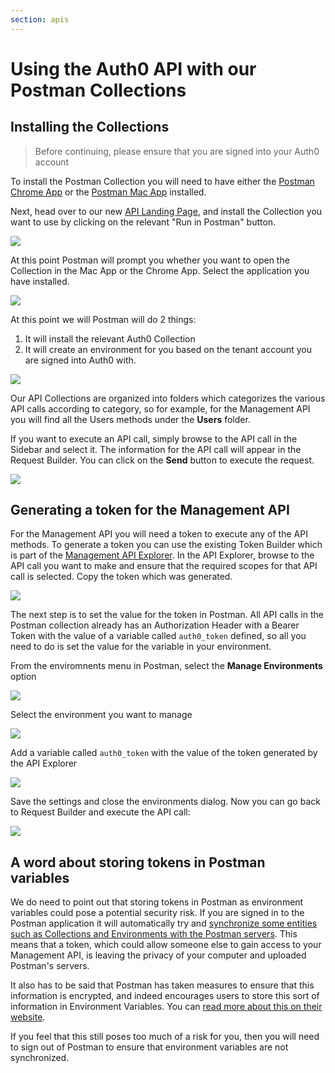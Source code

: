 ```yaml
---
section: apis
---
```


# Using the Auth0 API with our Postman Collections

## Installing the Collections

> Before continuing, please ensure that you are signed into your Auth0 account

To install the Postman Collection you will need to have either the [Postman Chrome App](https://chrome.google.com/webstore/detail/postman/fhbjgbiflinjbdggehcddcbncdddomop) or the [Postman Mac App](https://www.getpostman.com/app/postman-osx-beta) installed.

Next, head over to our new [API Landing Page](/api/info), and install the Collection you want to use by clicking on the relevant "Run in Postman" button.

![](http://cdn.auth0.com/blog/postman-integration/auth0-api-landing.png)

At this point Postman will prompt you whether you want to open the Collection in the Mac App or the Chrome App. Select the application you have installed.

![](http://cdn.auth0.com/blog/postman-integration/postman-open-with-dialog.png)

At this point we will Postman will do 2 things:

1. It will install the relevant Auth0 Collection
2. It will create an environment for you based on the tenant account you are signed into Auth0 with.

![](http://cdn.auth0.com/blog/postman-integration/collection-post-install.png)

Our API Collections are organized into folders which categorizes the various API calls according to category, so for example, for the Management API you will find all the Users methods under the **Users** folder.

If you want to execute an API call, simply browse to the API call in the Sidebar and select it. The information for the API call will appear in the Request Builder. You can click on the **Send** button to execute the request.

![](http://cdn.auth0.com/blog/postman-integration/api-call-selected.png)

## Generating a token for the Management API

For the Management API you will need a token to execute any of the API methods. To generate a token you can use the existing Token Builder which is part of the [Management API Explorer](/api/v2). In the API Explorer, browse to the API call you want to make and ensure that the required scopes for that API call is selected. Copy the token which was generated.

![](http://cdn.auth0.com/blog/postman-integration/generate-token.png)

The next step is to set the value for the token in Postman. All API calls in the Postman collection already has an Authorization Header with a Bearer Token with the value of a variable called `auth0_token` defined, so all you need to do is set the value for the variable in your environment.

From the enviromnents menu in Postman, select the **Manage Environments** option

![](http://cdn.auth0.com/blog/postman-integration/environments-menu.png)

Select the environment you want to manage

![](http://cdn.auth0.com/blog/postman-integration/manage-environments.png)

Add a variable called `auth0_token` with the value of the token generated by the API Explorer

![](http://cdn.auth0.com/blog/postman-integration/add-token-variable.png)

Save the settings and close the environments dialog. Now you can go back to Request Builder and execute the API call:

![](http://cdn.auth0.com/blog/postman-integration/execute-api-method.png)

## A word about storing tokens in Postman variables

We do need to point out that storing tokens in Postman as environment variables could pose a potential security risk.  If you are signed in to the Postman application it will automatically try and [synchronize some entities such as Collections and Environments with the Postman servers](https://www.getpostman.com/docs/sync_overview). This means that a token, which could allow someone else to gain access to your Management API, is leaving the privacy of your computer and uploaded Postman's servers.

It also has to be said that Postman has taken measures to ensure that this information is encrypted, and indeed encourages users to store this sort of information in Environment Variables. You can [read more about this on their website](https://www.getpostman.com/docs/security).

If you feel that this still poses too much of a risk for you, then you will need to sign out of Postman to ensure that environment variables are not synchronized.
